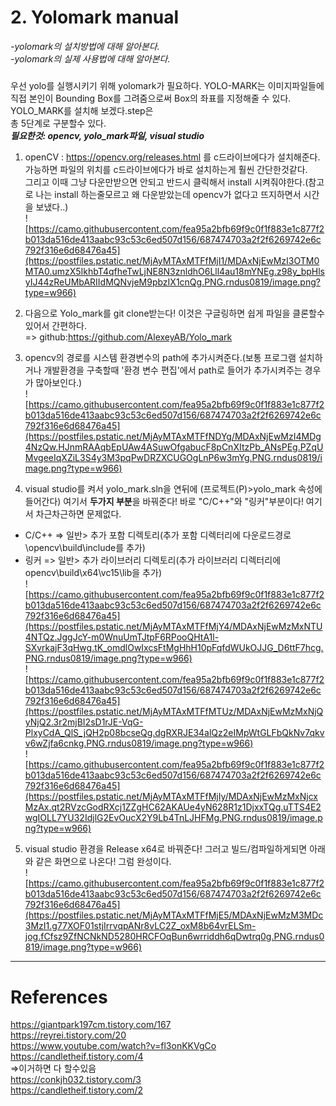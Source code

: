 # 2. Yolomark manual
*-yolomark의 설치방법에 대해 알아본다.*  
*-yolomark의 실제 사용법에 대해 알아본다.* 

##### 
우선 yolo를 실행시키기 위해 yolomark가 필요하다. YOLO-MARK는 이미지파일들에 직접 본인이 Bounding Box를 그려줌으로써 Box의 좌표를 지정해줄 수 있다. YOLO_MARK를 설치해 보겠다.step은  
총 5단계로 구분할수 있다.  
***필요한것: opencv, yolo_mark파일, visual studio***  
1. openCV : https://opencv.org/releases.html 를 c드라이브에다가 설치해준다. 가능하면 파일의 위치를 c드라이브에다가 바로 설치하는게 훨씬 간단한것같다.  
그리고 이때 그냥 다운만받으면 안되고 반드시 클릭해서 install 시켜줘야한다.(참고로 나는 install 하는줄모르고 왜 다운받았는데 opencv가 없다고 뜨지하면서 시간을 보냈다..)  
![https://camo.githubusercontent.com/fea95a2bfb69f9c0f1f883e1c877f2b013da516de413aabc93c53c6ed507d156/687474703a2f2f6269742e6c792f316e6d68476a45](https://postfiles.pstatic.net/MjAyMTAxMTFfMjI1/MDAxNjEwMzI3OTM0MTA0.umzX5IkhbT4qfheTwLjNE8N3znldhO6Lll4au18mYNEg.z98y_bpHlsyIJ44zReUMbARIIdMQNvjeM9pbzIX1cnQg.PNG.rndus0819/image.png?type=w966)  

2. 다음으로 Yolo_mark를 git clone받는다! 이것은 구글링하면 쉽게 파일을 클론할수 있어서 간편하다.   
 => github:https://github.com/AlexeyAB/Yolo_mark  

3. opencv의 경로를 시스템 환경변수의 path에 추가시켜준다.(보통 프로그램 설치하거나 개발환경을 구축할때 '환경 변수 편집'에서 path로 들어가 추가시켜주는 경우가 많아보인다.)  
![https://camo.githubusercontent.com/fea95a2bfb69f9c0f1f883e1c877f2b013da516de413aabc93c53c6ed507d156/687474703a2f2f6269742e6c792f316e6d68476a45](https://postfiles.pstatic.net/MjAyMTAxMTFfNDYg/MDAxNjEwMzI4MDg4NzQw.HJnmRAAqbEpUAw4ASuwOfgabucF8pCnXItzPb_ANsPEg.PZqUMvgeeIqXZiL3S4y3M3pqPwDRZXCUGOgLnP6w3mYg.PNG.rndus0819/image.png?type=w966)
  
4. visual studio를 켜서 yolo_mark.sln을 연뒤에 (프로젝트(P)>yolo_mark 속성에 들어간다) 여기서 **두가지 부분**을 바꿔준다! 바로 "C/C++"와 "링커"부분이다! 여기서 차근차근하면 문제없다.  
* C/C++ => 일반> 추가 포함 디렉토리(추가 포함 디렉터리에 다운로드경로\opencv\build\include를 추가)  
* 링커 => 일반> 추가 라이브러리 디렉토리(추가 라이브러리 디렉터리에 opencv\build\x64\vc15\lib을 추가)  
![https://camo.githubusercontent.com/fea95a2bfb69f9c0f1f883e1c877f2b013da516de413aabc93c53c6ed507d156/687474703a2f2f6269742e6c792f316e6d68476a45](https://postfiles.pstatic.net/MjAyMTAxMTFfMjY4/MDAxNjEwMzMxNTU4NTQz.JggJcY-m0WnuUmTJtpF6RPooQHtA1l-SXvrkajF3qHwg.tK_omdlOwIxcsFtMgHhH10pFqfdWUkOJJG_D6ttF7hcg.PNG.rndus0819/image.png?type=w966)  
![https://camo.githubusercontent.com/fea95a2bfb69f9c0f1f883e1c877f2b013da516de413aabc93c53c6ed507d156/687474703a2f2f6269742e6c792f316e6d68476a45](https://postfiles.pstatic.net/MjAyMTAxMTFfMTUz/MDAxNjEwMzMxNjQyNjQ2.3r2mjBI2sD1rJE-VqG-PlxyCdA_QlS_jQH2p08bcseQg.dgRXRJE34alQz2eIMpWtGLFbQkNv7qkvv6wZjfa6cnkg.PNG.rndus0819/image.png?type=w966)  
![https://camo.githubusercontent.com/fea95a2bfb69f9c0f1f883e1c877f2b013da516de413aabc93c53c6ed507d156/687474703a2f2f6269742e6c792f316e6d68476a45](https://postfiles.pstatic.net/MjAyMTAxMTFfMjIy/MDAxNjEwMzMxNjcxMzAx.qt2RVzcGodRXcj1ZZgHC62AKAUe4yN628R1z1DjxxTQg.uTTS4E2wgIOLL7YU32IdjlG2EvOucX2Y9Lb4TnLJHFMg.PNG.rndus0819/image.png?type=w966)

5.  visual studio 환경을 Release x64로 바꿔준다! 그러고 빌드/컴파일하게되면 아래와 같은 화면으로 나온다! 그럼 완성이다.  
![https://camo.githubusercontent.com/fea95a2bfb69f9c0f1f883e1c877f2b013da516de413aabc93c53c6ed507d156/687474703a2f2f6269742e6c792f316e6d68476a45](https://postfiles.pstatic.net/MjAyMTAxMTFfMjE5/MDAxNjEwMzM3MDc3MzI1.g77XOF01stjIrrvqpANr8vLC2Z_oxM8b64vrELSm-jog.fCfsz9ZfNCNkND5280HRCFOqBun6wrriddh6qDwtrq0g.PNG.rndus0819/image.png?type=w966)

-------
# References  
https://giantpark197cm.tistory.com/167  
https://reyrei.tistory.com/20  
https://www.youtube.com/watch?v=fl3onKKVgCo    
https://candletheif.tistory.com/4    
=>이거하면 다 할수있음  
https://conkjh032.tistory.com/3    
https://candletheif.tistory.com/2

